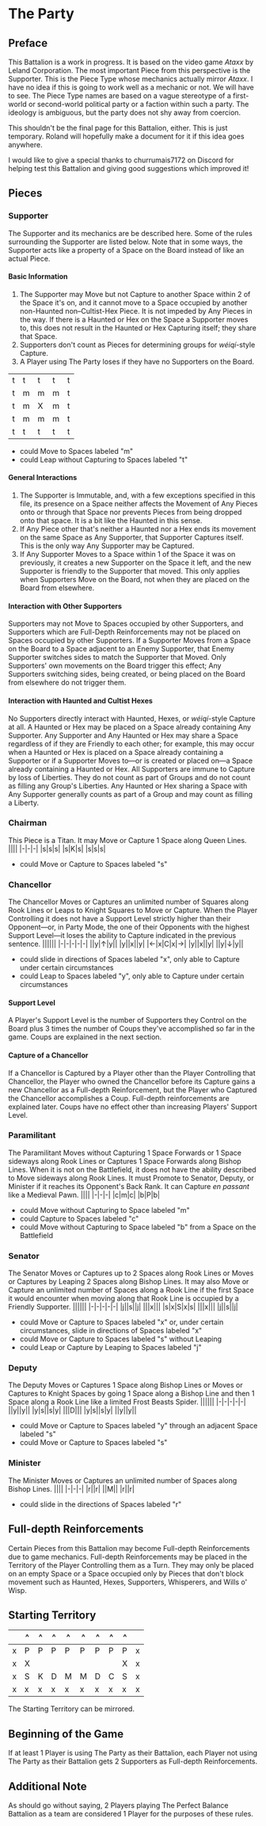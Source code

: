 # The Party
## Preface
This Battalion is a work in progress. It is based on the video game _Ataxx_ by Leland Corporation. The most important Piece from this perspective is the Supporter. This is the Piece Type whose mechanics actually mirror _Ataxx_. I have no idea if this is going to work well as a mechanic or not. We will have to see. The Piece Type names are based on a vague stereotype of a first-world or second-world political party or a faction within such a party. The ideology is ambiguous, but the party does not shy away from coercion.

This shouldn't be the final page for this Battalion, either. This is just temporary. Roland will hopefully make a document for it if this idea goes anywhere.

I would like to give a special thanks to churrumais7172 on Discord for helping test this Battalion and giving good suggestions which improved it!
## Pieces
### Supporter
The Supporter and its mechanics are be described here. Some of the rules surrounding the Supporter are listed below. Note that in some ways, the Supporter acts like a property of a Space on the Board instead of like an actual Piece.
#### Basic Information
1. The Supporter may Move but not Capture to another Space within 2 of the Space it's on, and it cannot move to a Space occupied by another non-Haunted non–Cultist-Hex Piece. It is not impeded by Any Pieces in the way. If there is a Haunted or Hex on the Space a Supporter moves to, this does not result in the Haunted or Hex Capturing itself; they share that Space.
2. Supporters don't count as Pieces for determining groups for _w&#233;iq&#237;_-style Capture.
3. A Player using The Party loses if they have no Supporters on the Board.

||||||
|-|-|-|-|-|
|t|t|t|t|t|
|t|m|m|m|t|
|t|m|X|m|t|
|t|m|m|m|t|
|t|t|t|t|t|
* could Move to Spaces labeled "m"
* could Leap without Capturing to Spaces labeled "t"
#### General Interactions
1. The Supporter is Immutable, and, with a few exceptions specified in this file, its presence on a Space neither affects the Movement of Any Pieces onto or through that Space nor prevents Pieces from being dropped onto that space. It is a bit like the Haunted in this sense.
2. If Any Piece other that's neither a Haunted nor a Hex ends its movement on the same Space as Any Supporter, that Supporter Captures itself. This is the only way Any Supporter may be Captured.
3. If Any Supporter Moves to a Space within 1 of the Space it was on previously, it creates a new Supporter on the Space it left, and the new Supporter is friendly to the Supporter that moved. This only applies when Supporters Move on the Board, not when they are placed on the Board from elsewhere. 
#### Interaction with Other Supporters
Supporters may not Move to Spaces occupied by other Supporters, and Supporters which are Full-Depth Reinforcements may not be placed on Spaces occupied by other Supporters. If a Supporter Moves from a Space on the Board to a Space adjacent to an Enemy Supporter, that Enemy Supporter switches sides to match the Supporter that Moved. Only Supporters' own movements on the Board trigger this effect; Any Supporters switching sides, being created, or being placed on the Board from elsewhere do not trigger them.
#### Interaction with Haunted and Cultist Hexes
No Supporters directly interact with Haunted, Hexes, or _w&#233;iq&#237;_-style Capture at all. A Haunted or Hex may be placed on a Space already containing Any Supporter. Any Supporter and Any Haunted or Hex may share a Space regardless of if they are Friendly to each other; for example, this may occur when a Haunted or Hex is placed on a Space already containing a Supporter or if a Supporter Moves to&#x2014;or is created or placed on&#x2014;a Space already containing a Haunted or Hex. All Supporters are immune to Capture by loss of Liberties. They do not count as part of Groups and do not count as filling any Group's Liberties. Any Haunted or Hex sharing a Space with Any Supporter generally counts as part of a Group and may count as filling a Liberty.
### Chairman
This Piece is a Titan. It may Move or Capture 1 Space along Queen Lines.
||||
|-|-|-|
|s|s|s|
|s|K|s|
|s|s|s|
* could Move or Capture to Spaces labeled "s"
### Chancellor
The Chancellor Moves or Captures an unlimited number of Squares along Rook Lines or Leaps to Knight Squares to Move or Capture. When the Player Controlling it does not have a Support Level strictly higher than their Opponent&#x2014;or, in Party Mode, the one of their Opponents with the highest Support Level&#x2014;it loses the ability to Capture indicated in the previous sentence.
||||||
|-|-|-|-|-|
||y|&#x2191;|y||
|y||x||y|
|&#x2190;|x|C|x|&#x2192;|
|y||x||y|
||y|&#x2193;|y||
* could slide in directions of Spaces labeled "x", only able to Capture under certain circumstances
* could Leap to Spaces labeled "y", only able to Capture under certain circumstances
#### Support Level
A Player's Support Level is the number of Supporters they Control on the Board plus 3 times the number of Coups they've accomplished so far in the game. Coups are explained in the next section.
#### Capture of a Chancellor
If a Chancellor is Captured by a Player other than the Player Controlling that Chancellor, the Player who owned the Chancellor before its Capture gains a new Chancellor as a Full-depth Reinforcement, but the Player who Captured the Chancellor accomplishes a Coup. Full-depth reinforcements are explained later. Coups have no effect other than increasing Players' Support Level.
### Paramilitant
The Paramilitant Moves without Capturing 1 Space Forwards or 1 Space sideways along Rook Lines or Captures 1 Space Forwards along Bishop Lines. When it is not on the Battlefield, it does not have the ability described to Move sideways along Rook Lines. It must Promote to Senator, Deputy, or Minister if it reaches its Opponent's Back Rank. It can Capture *en passant* like a Medieval Pawn.
||||
|-|-|-|
|c|m|c|
|b|P|b|
* could Move without Capturing to Space labeled "m"
* could Capture to Spaces labeled "c"
* could Move without Capturing to Space labeled "b" from a Space on the Battlefield
### Senator
The Senator Moves or Captures up to 2 Spaces along Rook Lines or Moves or Captures by Leaping 2 Spaces along Bishop Lines. It may also Move or Capture an unlimited number of Spaces along a Rook Line if the first Space it would encounter when moving along that Rook Line is occupied by a Friendly Supporter. 
||||||
|-|-|-|-|-|
|j||s||j|
|||x|||
|s|x|S|x|s|
|||x|||
|j||s||j|
* could Move or Capture to Spaces labeled "x" or, under certain circumstances, slide in directions of Spaces labeled "x"
* could Move or Capture to Spaces labeled "s" without Leaping
* could Leap or Capture by Leaping to Spaces labeled "j"
### Deputy
The Deputy Moves or Captures 1 Space along Bishop Lines or Moves or Captures to Knight Spaces by going 1 Space along a Bishop Line and then 1 Space along a Rook Line like a limited Frost Beasts Spider.
||||||
|-|-|-|-|-|
||y||y||
|y|s||s|y|
|||D|||
|y|s||s|y|
||y||y||
* could Move or Capture to Spaces labeled "y" through an adjacent Space labeled "s"
* could Move or Capture to Spaces labeled "s"
### Minister
The Minister Moves or Captures an unlimited number of Spaces along Bishop Lines.
||||
|-|-|-|
|r||r|
||M||
|r||r|
* could slide in the directions of Spaces labeled "r"
## Full-depth Reinforcements
Certain Pieces from this Battalion may become Full-depth Reinforcements due to game mechanics. Full-depth Reinforcements may be placed in the Territory of the Player Controlling them as a Turn. They may only be placed on an empty Space or a Space occupied only by Pieces that don't block movement such as Haunted, Hexes, Supporters, Whisperers, and Wills o' Wisp.
## Starting Territory
||^|^|^|^|^|^|^|^||
|-|-|-|-|-|-|-|-|-|-|
|x|P|P|P|P|P|P|P|P|x|
|x|X|||||||X|x|
|x|S|K|D|M|M|D|C|S|x|
|x|x|x|x|x|x|x|x|x|x|

The Starting Territory can be mirrored.
## Beginning of the Game
If at least 1 Player is using The Party as their Battalion, each Player not using The Party as their Battalion gets 2 Supporters as Full-depth Reinforcements.
## Additional Note
As should go without saying, 2 Players playing The Perfect Balance Battalion as a team are considered 1 Player for the purposes of these rules.
